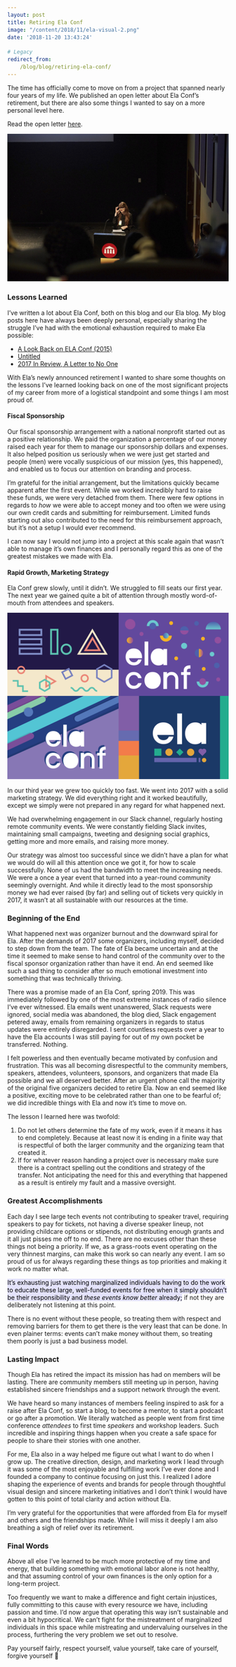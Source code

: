 ```yaml
---
layout: post
title: Retiring Ela Conf
image: "/content/2018/11/ela-visual-2.png"
date: '2018-11-20 13:43:24'

# Legacy
redirect_from:
    /blog/blog/retiring-ela-conf/
---
```


The time has officially come to move on from a project that spanned nearly four years of my life. We published an open letter about Ela Conf’s retirement, but there are also some things I wanted to say on a more personal level here.

Read the open letter [here](https://medium.com/@elaconf/elas-retirement-an-open-letter-6125321b4602).

![Photo of Joni Trythall at podium speaking](/content/2018/11/joni.jpg)

### Lessons Learned
I’ve written a lot about Ela Conf, both on this blog and our Ela blog. My blog posts here have always been deeply personal, especially sharing the struggle I’ve had with the emotional exhaustion required to make Ela possible:

* [A Look Back on ELA Conf (2015)](http://jonibologna.com/a-look-back-on-ela-conf/)
* [Untitled](http://jonibologna.com/untitled/)
* [2017 In Review, A Letter to No One](http://jonibologna.com/2017-in-review-a-letter-to-no-one/)

With Ela’s newly announced retirement I wanted to share some thoughts on the lessons I’ve learned looking back on one of the most significant projects of my career from more of a logistical standpoint and some things I am most proud of.

#### Fiscal Sponsorship
Our fiscal sponsorship arrangement with a national nonprofit started out as a positive relationship. We paid the organization a percentage of our money raised each year for them to manage our sponsorship dollars and expenses. It also helped position us seriously when we were just get started and people (men) were vocally suspicious of our mission (yes, this happened), and enabled us to focus our attention on branding and process.

I’m grateful for the initial arrangement, but the limitations quickly became apparent after the first event. While we worked incredibly hard to raise these funds, we were very detached from them. There were few options in regards to *how* we were able to accept money and too often we were using our own credit cards and submitting for reimbursement. Limited funds starting out also contributed to the need for this reimbursement approach, but it’s not a setup I would ever recommend.

I can now say I would not jump into a project at this scale again that wasn’t able to manage it’s own finances and I personally regard this as one of the greatest mistakes we made with Ela.

#### Rapid Growth, Marketing Strategy
Ela Conf grew slowly, until it didn’t. We struggled to fill seats our first year. The next year we gained quite a bit of attention through mostly word-of-mouth from attendees and speakers.

![Visual of 3 years of ela conf themes and the general community branding](/content/2018/11/ela-visual-1.png)

In our third year we grew too quickly too fast. We went into 2017 with a solid marketing strategy. We did everything right and it worked beautifully, except we simply were not prepared in any regard for what happened next.

We had overwhelming engagement in our Slack channel, regularly hosting remote community events. We were constantly fielding Slack invites, maintaining small campaigns, tweeting and designing social graphics, getting more and more emails, and raising more money.

Our strategy was almost too successful since we didn’t have a plan for what we would do will all this attention once we got it, for how to scale successfully. None of us had the bandwidth to meet the increasing needs. We were a once a year event that turned into a year-round community seemingly overnight. And while it directly lead to the most sponsorship money we had ever raised (by far) and selling out of tickets very quickly in 2017, it wasn’t at all sustainable with our resources at the time.   

### Beginning of the End
What happened next was organizer burnout and the downward spiral for Ela. After the demands of 2017 some organizers, including myself, decided to step down from the team. The fate of Ela became uncertain and at the time it seemed to make sense to hand control of the community over to the fiscal sponsor organization rather than have it end. An end seemed like such a sad thing to consider after so much emotional investment into something that was technically thriving.

There was a promise made of an Ela Conf, spring 2019. This was immediately followed by one of the most extreme instances of radio silence I’ve ever witnessed. Ela emails went unanswered, Slack requests were ignored, social media was abandoned, the blog died, Slack engagement petered away, emails from remaining organizers in regards to status updates were entirely disregarded. I sent countless requests over a year to have the Ela accounts I was still paying for out of my own pocket be transferred. Nothing.

I felt powerless and then eventually became motivated by confusion and frustration. This was all becoming disrespectful to the community members, speakers, attendees, volunteers, sponsors, and organizers that made Ela possible and we all deserved better. After an urgent phone call the majority of the original five organizers decided to retire Ela. Now an end seemed like a positive, exciting move to be celebrated rather than one to be fearful of; we did incredible things with Ela and now it’s time to move on.         

The lesson I learned here was twofold:

1. Do not let others determine the fate of my work, even if it means it has to end completely. Because at least now it is ending in a finite way that is respectful of both the larger community and the organizing team that created it.
2. If for whatever reason handing a project over is necessary make sure there is a contract spelling out the conditions and strategy of the transfer. Not anticipating the need for this and everything that happened as a result is entirely my fault and a massive oversight.      

### Greatest Accomplishments
Each day I see large tech events not contributing to speaker travel, requiring speakers to pay for tickets, not having a diverse speaker lineup, not providing childcare options or stipends, not distributing enough grants and it all just pisses me off to no end. There are no excuses other than these things not being a priority. If we, as a grass-roots event operating on the very thinnest margins, can make this work so can nearly any event. I am so proud of us for always regarding these things as top priorities and making it work no matter what.  

<mark style="background: #E4E3FC;">It’s exhausting just watching marginalized individuals having to do the work to educate these large, well-funded events for free when it simply shouldn’t be their responsibility and *these events know better* already;</mark> if not they are deliberately not listening at this point.  

There is no event without these people, so treating them with respect and removing barriers for them to get there is the very least that can be done. In even plainer terms: events can’t make money without them, so treating them poorly is just a bad business model.    

### Lasting Impact
Though Ela has retired the impact its mission has had on members will be lasting. There are community members still meeting up in person, having established sincere friendships and a support network through the event.

We have heard so many instances of members feeling inspired to ask for a raise after Ela Conf, so start a blog, to become a mentor, to start a podcast or go after a promotion. We literally watched as people went from first time conference *attendees* to first time *speakers* and workshop leaders. Such incredible and inspiring things happen when you create a safe space for people to share their stories with one another.  

For me, Ela also in a way helped me figure out what I want to do when I grow up. The creative direction, design, and marketing work I lead through it was some of the most enjoyable and fulfilling work I’ve ever done and I founded a company to continue focusing on just this. I realized I adore shaping the experience of events and brands for people through thoughtful visual design and sincere marketing initiatives and I don’t think I would have gotten to this point of total clarity and action without Ela.

I’m very grateful for the opportunities that were afforded from Ela for myself and others and the friendships made. While I will miss it deeply I am also breathing a sigh of relief over its retirement.   

### Final Words
Above all else I’ve learned to be much more protective of my time and energy, that building something with emotional labor alone is not healthy, and that assuming control of your own finances is the only option for a long-term project.

Too frequently we want to make a difference and fight certain injustices, fully committing to this cause with every resource we have, including passion and time. I’d now argue that operating this way isn’t sustainable and even a bit hypocritical. We can’t fight for the mistreatment of marginalized individuals in this space while mistreating and undervaluing ourselves in the process, furthering the very problem we set out to resolve.

Pay yourself fairly, respect yourself, value yourself, take care of yourself, forgive yourself 💜  
